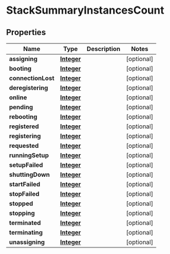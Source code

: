 

# StackSummaryInstancesCount


## Properties

| Name | Type | Description | Notes |
|------------ | ------------- | ------------- | -------------|
|**assigning** | [**Integer**](Integer.md) |  |  [optional] |
|**booting** | [**Integer**](Integer.md) |  |  [optional] |
|**connectionLost** | [**Integer**](Integer.md) |  |  [optional] |
|**deregistering** | [**Integer**](Integer.md) |  |  [optional] |
|**online** | [**Integer**](Integer.md) |  |  [optional] |
|**pending** | [**Integer**](Integer.md) |  |  [optional] |
|**rebooting** | [**Integer**](Integer.md) |  |  [optional] |
|**registered** | [**Integer**](Integer.md) |  |  [optional] |
|**registering** | [**Integer**](Integer.md) |  |  [optional] |
|**requested** | [**Integer**](Integer.md) |  |  [optional] |
|**runningSetup** | [**Integer**](Integer.md) |  |  [optional] |
|**setupFailed** | [**Integer**](Integer.md) |  |  [optional] |
|**shuttingDown** | [**Integer**](Integer.md) |  |  [optional] |
|**startFailed** | [**Integer**](Integer.md) |  |  [optional] |
|**stopFailed** | [**Integer**](Integer.md) |  |  [optional] |
|**stopped** | [**Integer**](Integer.md) |  |  [optional] |
|**stopping** | [**Integer**](Integer.md) |  |  [optional] |
|**terminated** | [**Integer**](Integer.md) |  |  [optional] |
|**terminating** | [**Integer**](Integer.md) |  |  [optional] |
|**unassigning** | [**Integer**](Integer.md) |  |  [optional] |



